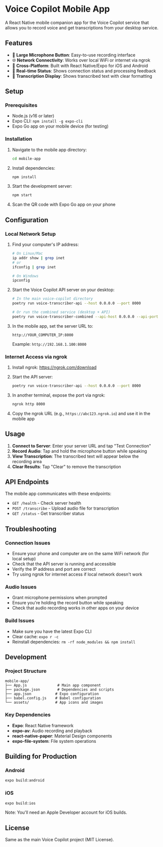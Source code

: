 # Voice Copilot Mobile App

A React Native mobile companion app for the Voice Copilot service that allows you to record voice and get transcriptions from your desktop service.

## Features

- 🎤 **Large Microphone Button**: Easy-to-use recording interface
- 🌐 **Network Connectivity**: Works over local WiFi or internet via ngrok
- 📱 **Cross-Platform**: Built with React Native/Expo for iOS and Android
- 🔄 **Real-time Status**: Shows connection status and processing feedback
- 📝 **Transcription Display**: Shows transcribed text with clear formatting

## Setup

### Prerequisites

- Node.js (v16 or later)
- Expo CLI: `npm install -g expo-cli`
- Expo Go app on your mobile device (for testing)

### Installation

1. Navigate to the mobile app directory:
   ```bash
   cd mobile-app
   ```

2. Install dependencies:
   ```bash
   npm install
   ```

3. Start the development server:
   ```bash
   npm start
   ```

4. Scan the QR code with Expo Go app on your phone

## Configuration

### Local Network Setup

1. Find your computer's IP address:
   ```bash
   # On Linux/Mac
   ip addr show | grep inet
   # or
   ifconfig | grep inet
   
   # On Windows
   ipconfig
   ```

2. Start the Voice Copilot API server on your desktop:
   ```bash
   # In the main voice-copilot directory
   poetry run voice-transcriber-api --host 0.0.0.0 --port 8000
   
   # Or run the combined service (desktop + API)
   poetry run voice-transcriber-combined --api-host 0.0.0.0 --api-port 8000
   ```

3. In the mobile app, set the server URL to:
   ```
   http://YOUR_COMPUTER_IP:8000
   ```
   Example: `http://192.168.1.100:8000`

### Internet Access via ngrok

1. Install ngrok: https://ngrok.com/download

2. Start the API server:
   ```bash
   poetry run voice-transcriber-api --host 0.0.0.0 --port 8000
   ```

3. In another terminal, expose the port via ngrok:
   ```bash
   ngrok http 8000
   ```

4. Copy the ngrok URL (e.g., `https://abc123.ngrok.io`) and use it in the mobile app

## Usage

1. **Connect to Server**: Enter your server URL and tap "Test Connection"
2. **Record Audio**: Tap and hold the microphone button while speaking
3. **View Transcription**: The transcribed text will appear below the recording area
4. **Clear Results**: Tap "Clear" to remove the transcription

## API Endpoints

The mobile app communicates with these endpoints:

- `GET /health` - Check server health
- `POST /transcribe` - Upload audio file for transcription
- `GET /status` - Get transcriber status

## Troubleshooting

### Connection Issues

- Ensure your phone and computer are on the same WiFi network (for local setup)
- Check that the API server is running and accessible
- Verify the IP address and port are correct
- Try using ngrok for internet access if local network doesn't work

### Audio Issues

- Grant microphone permissions when prompted
- Ensure you're holding the record button while speaking
- Check that audio recording works in other apps on your device

### Build Issues

- Make sure you have the latest Expo CLI
- Clear cache: `expo r -c`
- Reinstall dependencies: `rm -rf node_modules && npm install`

## Development

### Project Structure

```
mobile-app/
├── App.js              # Main app component
├── package.json        # Dependencies and scripts
├── app.json           # Expo configuration
├── babel.config.js    # Babel configuration
└── assets/            # App icons and images
```

### Key Dependencies

- **Expo**: React Native framework
- **expo-av**: Audio recording and playback
- **react-native-paper**: Material Design components
- **expo-file-system**: File system operations

## Building for Production

### Android

```bash
expo build:android
```

### iOS

```bash
expo build:ios
```

Note: You'll need an Apple Developer account for iOS builds.

## License

Same as the main Voice Copilot project (MIT License).